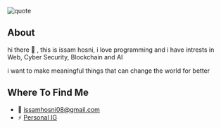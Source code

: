 ![quote](https://miro.medium.com/max/1400/1*d6E-nYXV7mxhU-tnJM2DLg.png)
## About
hi there 👋 , this is issam hosni, i love programming and i have intrests in Web, Cyber Security, Blockchain and AI

i want to make meaningful things that can change the world for better
## Where To Find Me
* 📧 issamhosni08@gmail.com
* ⚡ [Personal IG](https://www.instagram.com/issam_4real/)
